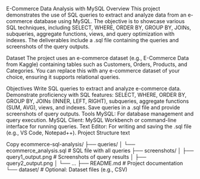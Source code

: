 E-Commerce Data Analysis with MySQL
Overview
This project demonstrates the use of SQL queries to extract and analyze data from an e-commerce database using MySQL. The objective is to showcase various SQL techniques, including SELECT, WHERE, ORDER BY, GROUP BY, JOINs, subqueries, aggregate functions, views, and query optimization with indexes. The deliverables include a .sql file containing the queries and screenshots of the query outputs.

Dataset
The project uses an e-commerce dataset (e.g., E-Commerce Data from Kaggle) containing tables such as Customers, Orders, Products, and Categories. You can replace this with any e-commerce dataset of your choice, ensuring it supports relational queries.

Objectives
Write SQL queries to extract and analyze e-commerce data.
Demonstrate proficiency with SQL features: SELECT, WHERE, ORDER BY, GROUP BY, JOINs (INNER, LEFT, RIGHT), subqueries, aggregate functions (SUM, AVG), views, and indexes.
Save queries in a .sql file and provide screenshots of query outputs.
Tools
MySQL: For database management and query execution.
MySQL Client: MySQL Workbench or command-line interface for running queries.
Text Editor: For writing and saving the .sql file (e.g., VS Code, Notepad++).
Project Structure
text

Copy
ecommerce-sql-analysis/
├── queries/
│   └── ecommerce_analysis.sql  # SQL file with all queries
├── screenshots/
│   ├── query1_output.png      # Screenshots of query results
│   ├── query2_output.png
│   └── ...
├── README.md                 # Project documentation
└── dataset/                  # Optional: Dataset files (e.g., CSV)
